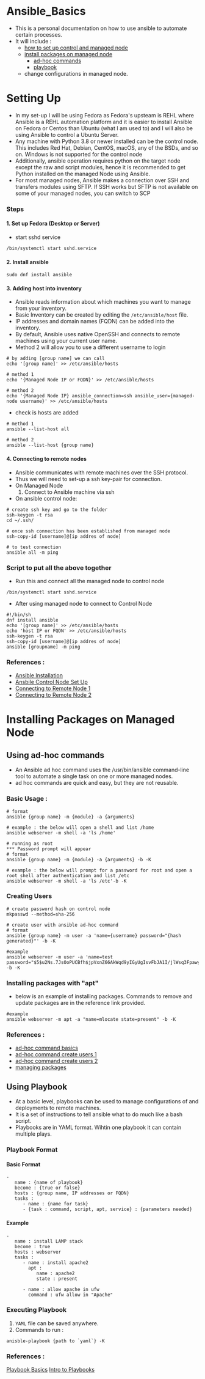 # Ansible_Basics
* This is a personal documentation on how to use ansible to automate certain processes.
* It will include : 
   * [how to set up control and managed node](#Setting-Up)
   * [install packages on managed node](#Installing-Packages-on-Managed-Node)
       * [ad-hoc commands](#Using-ad-hoc-commands)
       * [playbook](#Using-Playbook) 
   * change configurations in managed node. 

# Setting Up
* In my set-up I will be using Fedora as Fedora's upsteam is REHL where Ansible is a REHL automation platform and it is easier to install Ansible on Fedora or Centos than Ubuntu (what I am used to) and I will also be using Ansible to control a Ubuntu Server.
* Any machine with Python 3.8 or newer installed can be the control node. This includes Red Hat, Debian, CentOS, macOS, any of the BSDs, and so on. Windows is not supported for the control node
* Additionally, ansible operation requires python on the target node except the raw and script modules, hence it is recommended to get Python installed on the managed Node using Ansible.
* For most managed nodes, Ansible makes a connection over SSH and transfers modules using SFTP. If SSH works but SFTP is not available on some of your managed nodes, you can switch to SCP

### Steps 
#### 1. Set up Fedora (Desktop or Server)
* start sshd service
```
/bin/systemctl start sshd.service
```

#### 2. Install ansible
```
sudo dnf install ansible
```

#### 3. Adding host into inventory
* Ansible reads information about which machines you want to manage from your inventory.
* Basic Inventory can be created by editing the `/etc/ansible/host` file. 
* IP addresses and domain names (FQDN) can be added into the inventory.
* By default, Ansible uses native OpenSSH and connects to remote machines using your current user name.
* Method 2 will allow you to use a different username to login
 
```
# by adding [group name] we can call
echo '[group name]' >> /etc/ansible/hosts

# method 1
echo '{Managed Node IP or FQDN}' >> /etc/ansible/hosts

# method 2
echo '{Managed Node IP} ansible_connection=ssh ansible_user={managed-node username}' >> /etc/ansible/hosts
```
* check is hosts are added 
```
# method 1
ansible --list-host all

# method 2
ansible --list-host {group name}
```

#### 4. Connecting to remote nodes
* Ansible communicates with remote machines over the SSH protocol. 
* Thus we will need to set-up a ssh key-pair for connection.
* On Managed Node
   1. Connect to Ansible machine via ssh
* On ansible control node: 
```
# create ssh key and go to the folder
ssh-keygen -t rsa
cd ~/.ssh/

# once ssh connection has been established from managed node 
ssh-copy-id [username]@[ip addres of node]

# to test connection
ansible all -m ping
```

### Script to put all the above together
* Run this and connect all the managed node to control node
```
/bin/systemctl start sshd.service
```
* After using managed node to connect to Control Node
```
#!/bin/sh
dnf install ansible
echo '[group name]' >> /etc/ansible/hosts
echo 'host IP or FQDN' >> /etc/ansible/hosts
ssh-keygen -t rsa
ssh-copy-id [username]@[ip addres of node]
ansible [groupname] -m ping
```

### References : 
* [Ansible Installation](https://docs.ansible.com/ansible/latest/installation_guide/intro_installation.html)
* [Ansbile Control Node Set Up](https://docs.ansible.com/ansible/latest/user_guide/intro_getting_started.html)
* [Connecting to Remote Node 1](https://docs.ansible.com/ansible/latest/user_guide/connection_details.html#connections)
* [Connecting to Remote Node 2](https://www.youtube.com/watch?v=d6jTzve7mFY)

# Installing Packages on Managed Node
## Using ad-hoc commands
* An Ansible ad hoc command uses the /usr/bin/ansible command-line tool to automate a single task on one or more managed nodes.
* ad hoc commands are quick and easy, but they are not reusable.
### Basic Usage : 
```
# format
ansible {group name} -m {module} -a {arguments}

# example : the below will open a shell and list /home
ansible webserver -m shell -a 'ls /home' 

# running as root
*** Password prompt will appear
# format 
ansible {group name} -m {module} -a {arguments} -b -K 

# example : the below will prompt for a password for root and open a root shell after authentication and list /etc 
ansible webserver -m shell -a 'ls /etc'-b -K
```
### Creating Users
```
# create password hash on control node 
mkpasswd --method=sha-256 

# create user with ansible ad-hoc command
# format 
ansible {group name} -m user -a 'name={username} password="{hash generated}"' -b -K 

#example
ansible webserver -m user -a 'name=test password="$5$u2Ns.7JsOoPUCBfh$jpVxnZ66AkWqd9yIGyUgIsvFbJA1I/jlWsq3FpawyE4"' -b -K 
```

### Installing packages with "apt"
* below is an example of installing packages. Commands to remove and update packages are in the reference link provided.
```
#example
ansible webserver -m apt -a "name=mlocate state=present" -b -K
```

### References : 
* [ad-hoc command basics](https://www.middlewareinventory.com/blog/ansible-ad-hoc-commands/#ex5)
* [ad-hoc command create users 1](https://www.middlewareinventory.com/blog/ansible-ad-hoc-commands)
* [ad-hoc command create users 2](https://www.youtube.com/watch?v=pr0ZA6pw-jU)
* [managing packages](https://docs.ansible.com/ansible/2.5/user_guide/intro_adhoc.html#managing-packages)

## Using Playbook
* At a basic level, playbooks can be used to manage configurations of and deployments to remote machines.
* It is a set of instructions to tell ansible what to do much like a bash script.
* Playbooks are in YAML format. Wihtin one playbook it can contain multiple plays.

### Playbook Format
#### Basic Format
```
- 
   name : {name of playbook}
   become : {true or false}
   hosts : {group name, IP addresses or FQDN}
   tasks :
      - name : {name for task} 
      - {task : command, script, apt, service} : {parameters needed}
```
#### Example 
```
- 
   name : install LAMP stack
   become : true
   hosts : webserver
   tasks : 
      - name : install apache2
        apt : 
           name : apache2
           state : present
      
      - name : allow apache in ufw
        command : ufw allow in "Apache"
```

### Executing Playbook
1. `YAML` file can be saved anywhere.
2. Commands to run : 
```
anisble-playbook {path to `yaml`} -K 
```

### References : 
[Playbook Basics](https://www.youtube.com/watch?v=Z01b9QZG0D0)
[Intro to Playbooks](https://docs.ansible.com/ansible/latest/user_guide/playbooks_intro.html)

